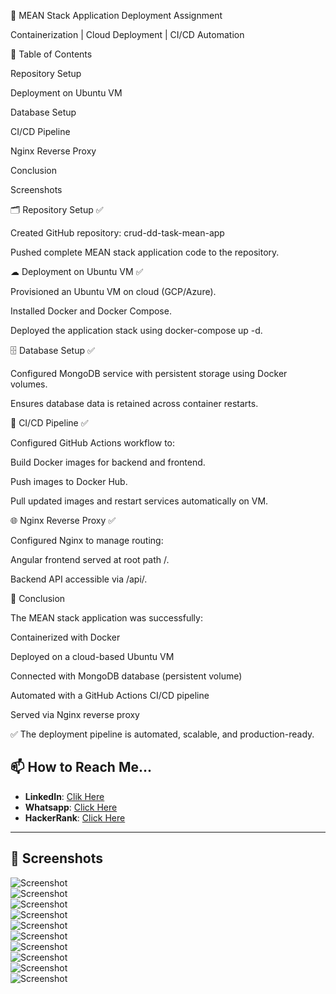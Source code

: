 🚀 MEAN Stack Application Deployment Assignment

Containerization | Cloud Deployment | CI/CD Automation

📑 Table of Contents

Repository Setup

Deployment on Ubuntu VM

Database Setup

CI/CD Pipeline

Nginx Reverse Proxy

Conclusion

Screenshots

🗂 Repository Setup ✅

Created GitHub repository: crud-dd-task-mean-app

Pushed complete MEAN stack application code to the repository.

☁ Deployment on Ubuntu VM ✅

Provisioned an Ubuntu VM on cloud (GCP/Azure).

Installed Docker and Docker Compose.

Deployed the application stack using docker-compose up -d.

🗄 Database Setup ✅

Configured MongoDB service with persistent storage using Docker volumes.

Ensures database data is retained across container restarts.

🔄 CI/CD Pipeline ✅

Configured GitHub Actions workflow to:

Build Docker images for backend and frontend.

Push images to Docker Hub.

Pull updated images and restart services automatically on VM.

🌐 Nginx Reverse Proxy ✅

Configured Nginx to manage routing:

Angular frontend served at root path /.

Backend API accessible via /api/.

🏁 Conclusion

The MEAN stack application was successfully:

Containerized with Docker

Deployed on a cloud-based Ubuntu VM

Connected with MongoDB database (persistent volume)

Automated with a GitHub Actions CI/CD pipeline

Served via Nginx reverse proxy

✅ The deployment pipeline is automated, scalable, and production-ready.

## 📫 How to Reach Me...
- **LinkedIn**: [Clik Here](https://www.linkedin.com/in/devops-engineer1/)
- **Whatsapp**: [Click Here](https://wa.me/918931004042)
- **HackerRank**: [Click Here](https://www.hackerrank.com/profile/thecomputersk)

---

## 📸 Screenshots

![Screenshot](images/Screenshot%202025-08-24%20092159.png)  
![Screenshot](images/Screenshot%202025-08-24%20092159%20-%20Copy.png)  
![Screenshot](images/Screenshot%202025-08-24%20160635.png)  
![Screenshot](images/Screenshot%202025-08-24%20160635%20-%20Copy%20(2).png)  
![Screenshot](images/Screenshot%202025-08-24%20160635%20-%20Copy%20-%20Copy.png)  
![Screenshot](images/Screenshot%202025-08-24%20160738.png)  
![Screenshot](images/Screenshot%202025-08-24%20160738%20-%20Copy.png)  
![Screenshot](images/Screenshot%202025-08-24%20160738%20-%20Copy%20-%20Copy.png)  
![Screenshot](images/Screenshot%202025-08-24%20160854.png)  
![Screenshot](images/Screenshot%202025-08-24%20160854%20-%20Copy.png)  
